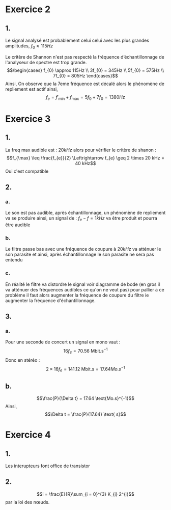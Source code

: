 # Exercice 2
## 1.
Le signal analysé est probablement celui celui avec les plus grandes amplitudes, $f_{0} \approx 115 Hz$

Le critère de Shannon n'est pas respecté la fréquence d’échantillonnage de l'analyseur de spectre est trop grande. 
$$\begin{cases}
f_{0} \approx 115Hz \\
3f_{0} = 345Hz \\
5f_{0} = 575Hz \\
7f_{0} = 805Hz
\end{cases}$$
Ainsi, 
On observe que la 7eme fréquence est décalé alors le phénomène de repliement est actif ainsi, 
$$f_{e} = f'_{\min} + f_{\max} = 5f_{0}+7f_{0} = 1380Hz$$

# Exercice 3
## 1.
La freq max audible est : $20 kHz$ alors pour vérifier le critère de shanon : 
$$f_{\max} \leq \frac{f_{e}}{2}  \Leftrightarrow f_{e} \geq 2 \times 20 kHz = 40 kHz$$
Oui c'est compatible

## 2.
### a.
Le son est pas audible, après échantillonnage, un phénomène de repliement va se produire ainsi, un signal de : $f_{e}-f = 1kHz$ va être produit et pourra être audible

### b.
Le filtre passe bas avec une fréquence de coupure à $20kHz$ va atténuer le son parasite et ainsi, après échantillonnage le son parasite ne sera pas entendu

### c.
En réalité le filtre va distordre le signal voir diagramme de bode (en gros il va atténuer des fréquences audibles ce qu'on ne veut pas) pour pallier a ce problème il faut alors augmenter la fréquence de coupure du filtre ie augmenter la fréquence d'échantillonnage. 

## 3.
### a.
Pour une seconde de concert un signal en mono vaut : 
$$16f_{e} = 70.56 \text{ Mbit.s}^{-1}$$
Donc en stéréo : 
$$2\times 16f_{e} = 141.12 \text{ Mbit.s} = 17.64 Mo.s^{-1}$$

## b.
$$\frac{P}{\Delta t} = 17.64 \text{Mo.s}^{-1}$$
Ainsi, 
$$\Delta t = \frac{P}{17.64} \text{ s}$$

# Exercice 4
## 1.
Les interupteurs font office de transistor

## 2.
$$i = \frac{E}{R}\sum_{i = 0}^{3} K_{i} 2^{i}$$
par la loi des nœuds.
